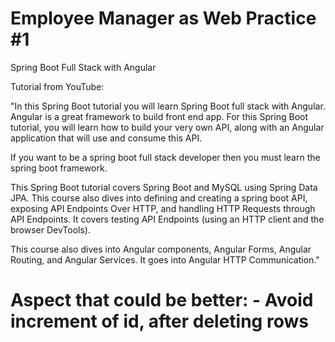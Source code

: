 # Employee Manager as Web Practice #1
Spring Boot Full Stack with Angular

Tutorial from YouTube:

"In this Spring Boot tutorial you will learn Spring Boot full stack with Angular. Angular is a great framework to build front end app. For this Spring Boot tutorial, you will learn how to build your very own API, along with an Angular application that will use and consume this API.

If you want to be a spring boot full stack developer then you must learn the spring boot framework.

This Spring Boot tutorial covers Spring Boot and MySQL using Spring Data JPA. This course also dives into defining and creating a spring boot API, exposing API Endpoints Over HTTP, and  handling HTTP Requests through API Endpoints. It covers testing API Endpoints (using an HTTP client and the browser DevTools).

This course also dives into Angular components, Angular Forms, Angular Routing, and Angular Services. It goes into Angular HTTP Communication."


# Aspect that could be better: - Avoid increment of id, after deleting rows 
